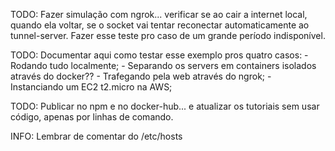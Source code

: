 TODO: Fazer simulação com ngrok... verificar se ao cair a internet local, quando ela voltar, se o socket vai tentar reconectar automaticamente ao tunnel-server. Fazer esse teste pro caso de um grande período indisponível.

TODO: Documentar aqui como testar esse exemplo pros quatro casos:
    - Rodando tudo localmente;
    - Separando os servers em containers isolados através do docker??
    - Trafegando pela web através do ngrok;
    - Instanciando um EC2 t2.micro na AWS;

TODO: Publicar no npm e no docker-hub... e atualizar os tutoriais sem usar código, apenas por linhas de comando.

INFO: Lembrar de comentar do /etc/hosts
